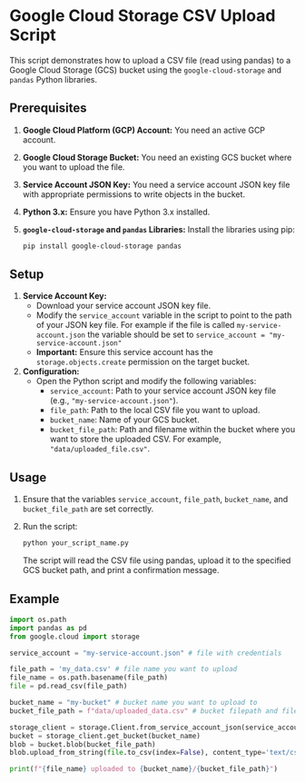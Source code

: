# Google Cloud Storage CSV Upload Script

This script demonstrates how to upload a CSV file (read using pandas) to a Google Cloud Storage (GCS) bucket using the `google-cloud-storage` and `pandas` Python libraries.

## Prerequisites

1.  **Google Cloud Platform (GCP) Account:** You need an active GCP account.
2.  **Google Cloud Storage Bucket:** You need an existing GCS bucket where you want to upload the file.
3.  **Service Account JSON Key:** You need a service account JSON key file with appropriate permissions to write objects in the bucket.
4.  **Python 3.x:** Ensure you have Python 3.x installed.
5.  **`google-cloud-storage` and `pandas` Libraries:** Install the libraries using pip:

    ```bash
    pip install google-cloud-storage pandas
    ```

## Setup

1.  **Service Account Key:**
    * Download your service account JSON key file.
    * Modify the `service_account` variable in the script to point to the path of your JSON key file. For example if the file is called `my-service-account.json` the variable should be set to `service_account = "my-service-account.json"`
    * **Important:** Ensure this service account has the `storage.objects.create` permission on the target bucket.
2.  **Configuration:**
    * Open the Python script and modify the following variables:
        * `service_account`: Path to your service account JSON key file (e.g., `"my-service-account.json"`).
        * `file_path`: Path to the local CSV file you want to upload.
        * `bucket_name`: Name of your GCS bucket.
        * `bucket_file_path`: Path and filename within the bucket where you want to store the uploaded CSV. For example, `"data/uploaded_file.csv"`.

## Usage

1.  Ensure that the variables `service_account`, `file_path`, `bucket_name`, and `bucket_file_path` are set correctly.
2.  Run the script:

    ```bash
    python your_script_name.py
    ```

    The script will read the CSV file using pandas, upload it to the specified GCS bucket path, and print a confirmation message.

## Example

```python
import os.path
import pandas as pd
from google.cloud import storage

service_account = "my-service-account.json" # file with credentials

file_path = 'my_data.csv' # file name you want to upload
file_name = os.path.basename(file_path)
file = pd.read_csv(file_path)

bucket_name = "my-bucket" # bucket name you want to upload to
bucket_file_path = f"data/uploaded_data.csv" # bucket filepath and file name

storage_client = storage.Client.from_service_account_json(service_account)
bucket = storage_client.get_bucket(bucket_name)
blob = bucket.blob(bucket_file_path)
blob.upload_from_string(file.to_csv(index=False), content_type='text/csv')

print(f"{file_name} uploaded to {bucket_name}/{bucket_file_path}")
